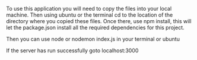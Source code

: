 To use this application you will need to copy the files into your local machine. Then using ubuntu or the terminal cd to the location of the directory where you copied these files. 
Once there, use npm install, this will let the package.json install all the required dependencies for this project.

Then you can use node or nodemon index.js in your terminal or ubuntu

If the server has run successfully goto localhost:3000 